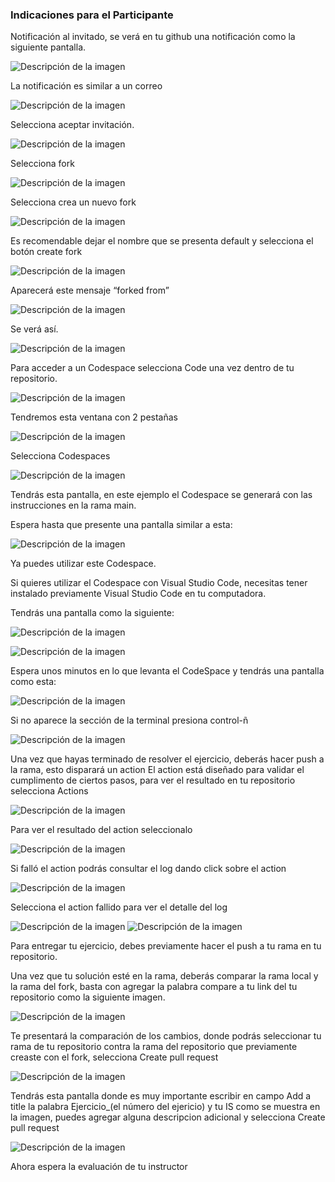 ### Indicaciones para el Participante
Notificación al invitado, se verá en tu github una notificación como la siguiente pantalla.

![Descripción de la imagen](../imagenes/Img6.png)

La notificación es similar a un correo 

![Descripción de la imagen](../imagenes/Img7.png)

Selecciona aceptar invitación.

![Descripción de la imagen](../imagenes/Img8.png)

Selecciona fork

![Descripción de la imagen](../imagenes/Img9.png)

Selecciona crea un nuevo fork

![Descripción de la imagen](../imagenes/Img10.png)

Es recomendable dejar el nombre que se presenta default y selecciona el botón create fork

![Descripción de la imagen](../imagenes/Img11.png)

Aparecerá este mensaje “forked from” 

![Descripción de la imagen](../imagenes/Img12.png)

Se verá así.

![Descripción de la imagen](../imagenes/Img13.png)

Para acceder a un Codespace selecciona Code una vez dentro de tu repositorio.

![Descripción de la imagen](../imagenes/Img14.png)

Tendremos esta ventana con 2 pestañas

![Descripción de la imagen](../imagenes/Img15.png)

Selecciona Codespaces

![Descripción de la imagen](../imagenes/Img16.png)

Tendrás esta pantalla, en este ejemplo el Codespace se generará con las instrucciones en la rama main. 

Espera hasta que presente una pantalla similar a esta:

![Descripción de la imagen](../imagenes/Img17.png)

Ya puedes utilizar este Codespace.

Si quieres utilizar el Codespace con Visual Studio Code, necesitas tener instalado previamente Visual Studio Code en tu computadora.

Tendrás una pantalla como la siguiente:

![Descripción de la imagen](../imagenes/Img18.png)

![Descripción de la imagen](../imagenes/Img19.png)

Espera unos minutos en lo que levanta el CodeSpace y tendrás una pantalla como esta:

![Descripción de la imagen](../imagenes/Img20.png)

Si no aparece la sección de la terminal presiona control-ñ

![Descripción de la imagen](../imagenes/Img21.png)

Una vez que hayas terminado de resolver el ejercicio, deberás hacer push a la rama, esto disparará un action
El action está diseñado para validar el cumplimento de ciertos pasos, para ver el resultado en tu repositorio selecciona Actions

![Descripción de la imagen](../imagenes/Img22.png)

Para ver el resultado del action seleccionalo

![Descripción de la imagen](../imagenes/Img23.png)

Si falló el action podrás consultar el log dando click sobre el action

![Descripción de la imagen](../imagenes/Img24.png)

Selecciona el action fallido para ver el detalle del log

![Descripción de la imagen](../imagenes/Img25.png)
![Descripción de la imagen](../imagenes/Img26.png)

Para entregar tu ejercicio, debes previamente hacer el push a tu rama en tu repositorio.

Una vez que tu solución esté en la rama, deberás comparar la rama local y la rama del fork, basta con agregar la palabra compare a tu link del tu repositorio como la siguiente imagen.

![Descripción de la imagen](../imagenes/Img27.png)

Te presentará la comparación de los cambios, donde podrás seleccionar tu rama de tu repositorio contra la rama del repositorio que previamente creaste con el fork, selecciona Create pull request

![Descripción de la imagen](../imagenes/Img28.png)

Tendrás esta pantalla donde es muy importante escribir en campo Add a title la palabra Ejercicio_(el número del ejericio) y tu IS como se muestra en la imagen, puedes agregar alguna descripcion adicional y selecciona Create pull request

![Descripción de la imagen](../imagenes/Img29.png)

Ahora espera la evaluación de tu instructor











